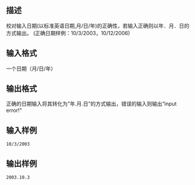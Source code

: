 ## 描述

校对输入日期(以标准英语日期,月/日/年)的正确性，若输入正确则以年．月．日的方式输出。 (正确日期样例：10/3/2003，10/12/2006)

## 输入格式

一个日期（月/日/年）

## 输出格式

正确的日期输入将其转化为”年.月.日”的方式输出，错误的输入则输出“input error!”

## 输入样例

```plaintext
10/3/2003
```

## 输出样例

```plaintext
2003.10.3
```



 



 

